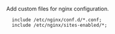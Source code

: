 Add custom files for nginx configuration.

```
  include /etc/nginx/conf.d/*.conf;
  include /etc/nginx/sites-enabled/*;
```
